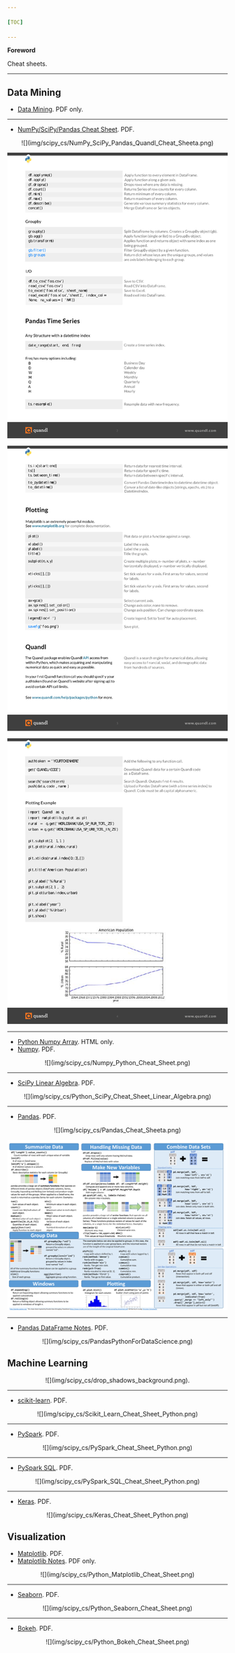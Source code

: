 ```yaml
---

[TOC]

---
```


**Foreword**

Cheat sheets.

---

## Data Mining

- [Data Mining](4127-rc183-010d-data-mining_2.pdf). PDF only.

---

- [NumPy/SciPy/Pandas Cheat Sheet](NumPy_SciPy_Pandas_Quandl_Cheat_Sheet.pdf). PDF.

<center>
![](img/scipy_cs/NumPy_SciPy_Pandas_Quandl_Cheat_Sheeta.png)

![](img/scipy_cs/NumPy_SciPy_Pandas_Quandl_Cheat_Sheetb.png)

![](img/scipy_cs/NumPy_SciPy_Pandas_Quandl_Cheat_Sheetc.png)

![](img/scipy_cs/NumPy_SciPy_Pandas_Quandl_Cheat_Sheetd.png)
</center>

---

- [Python Numpy Array](Python+Numpy+Array.html). HTML only.
- [Numpy](Numpy_Python_Cheat_Sheet.pdf). PDF.

<center>
![](img/scipy_cs/Numpy_Python_Cheat_Sheet.png)
</center>

---

- [SciPy Linear Algebra](Python_SciPy_Cheat_Sheet_Linear_Algebra.pdf). PDF.

<center>
![](img/scipy_cs/Python_SciPy_Cheat_Sheet_Linear_Algebra.png)
</center>

---

- [Pandas](PandasPythonForDataScience.pdf). PDF.

<center>
![](img/scipy_cs/Pandas_Cheat_Sheeta.png)

![](img/scipy_cs/Pandas_Cheat_Sheetb.png)
</center>

---

- [Pandas DataFrame Notes](Pandas-DataFrame-Notes.pdf). PDF.

<center>
![](img/scipy_cs/PandasPythonForDataScience.png)
</center>

## Machine Learning

<center>
![](img/scipy_cs/drop_shadows_background.png).
</center>

---

- [scikit-learn](Scikit_Learn_Cheat_Sheet_Python.pdf). PDF.

<center>
![](img/scipy_cs/Scikit_Learn_Cheat_Sheet_Python.png)
</center>

---

- [PySpark](PySpark_Cheat_Sheet_Python.pdf). PDF.

<center>
![](img/scipy_cs/PySpark_Cheat_Sheet_Python.png)
</center>

---

- [PySpark SQL](PySpark_SQL_Cheat_Sheet_Python.pdf). PDF.

<center>
![](img/scipy_cs/PySpark_SQL_Cheat_Sheet_Python.png)
</center>

---

- [Keras](Keras_Cheat_Sheet_Python.pdf). PDF.

<center>
![](img/scipy_cs/Keras_Cheat_Sheet_Python.png)
</center>

## Visualization

- [Matplotlib](Python_Matplotlib_Cheat_Sheet.pdf). PDF.
- [Matplotlib Notes](Matplotlib-Notes.pdf). PDF only.

<center>
![](img/scipy_cs/Python_Matplotlib_Cheat_Sheet.png)
</center>

---

- [Seaborn](Python_Seaborn_Cheat_Sheet.pdf). PDF.

<center>
![](img/scipy_cs/Python_Seaborn_Cheat_Sheet.png)
</center>

---

- [Bokeh](Python_Bokeh_Cheat_Sheet.pdf). PDF.

<center>
![](img/scipy_cs/Python_Bokeh_Cheat_Sheet.png)
</center>
